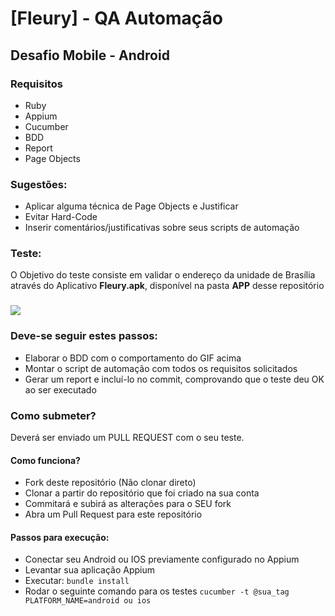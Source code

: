 # [Fleury] - QA Automação
## Desafio Mobile - Android

### Requisitos

- Ruby
- Appium
- Cucumber
- BDD
- Report
- Page Objects

### Sugestões:

- Aplicar alguma técnica de Page Objects e Justificar
- Evitar Hard-Code
- Inserir comentários/justificativas sobre seus scripts de automação 

### Teste:

O Objetivo do teste consiste em validar o endereço da unidade de Brasília através do Aplicativo **Fleury.apk**, disponível na pasta **APP** desse repositório

### ![](/GIF/01.gif)

### Deve-se seguir estes passos:

- Elaborar o BDD com o comportamento do GIF acima
- Montar o script de automação com todos os requisitos solicitados
- Gerar um report e incluí-lo no commit, comprovando que o teste deu OK ao ser executado

### Como submeter?

Deverá ser enviado um PULL REQUEST com o seu teste.

#### Como funciona?

- Fork deste repositório (Não clonar direto)
- Clonar a partir do repositório que foi criado na sua conta
- Commitará e subirá as alterações para o SEU fork
- Abra um Pull Request para este repositório

#### Passos para execução:

 - Conectar seu Android ou IOS previamente configurado no Appium
 - Levantar sua aplicação Appium
 - Executar: `bundle install`
 - Rodar o seguinte comando para os testes `cucumber -t @sua_tag PLATFORM_NAME=android ou ios`

